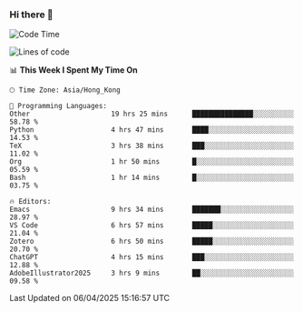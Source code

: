 ### Hi there 👋

<!--
**nicehiro/nicehiro** is a ✨ _special_ ✨ repository because its `README.md` (this file) appears on your GitHub profile.

Here are some ideas to get you started:

- 🔭 I’m currently working on ...
- 🌱 I’m currently learning ...
- 👯 I’m looking to collaborate on ...
- 🤔 I’m looking for help with ...
- 💬 Ask me about ...
- 📫 How to reach me: ...
- 😄 Pronouns: ...
- ⚡ Fun fact: ...
-->

<!--START_SECTION:waka-->
![Code Time](http://img.shields.io/badge/Code%20Time-462%20hrs%2051%20mins-blue)

![Lines of code](https://img.shields.io/badge/From%20Hello%20World%20I%27ve%20Written-1.6%20million%20lines%20of%20code-blue)

📊 **This Week I Spent My Time On** 

```text
🕑︎ Time Zone: Asia/Hong_Kong

💬 Programming Languages: 
Other                    19 hrs 25 mins      ███████████████░░░░░░░░░░   58.78 % 
Python                   4 hrs 47 mins       ████░░░░░░░░░░░░░░░░░░░░░   14.53 % 
TeX                      3 hrs 38 mins       ███░░░░░░░░░░░░░░░░░░░░░░   11.02 % 
Org                      1 hr 50 mins        █░░░░░░░░░░░░░░░░░░░░░░░░   05.59 % 
Bash                     1 hr 14 mins        █░░░░░░░░░░░░░░░░░░░░░░░░   03.75 % 

🔥 Editors: 
Emacs                    9 hrs 34 mins       ███████░░░░░░░░░░░░░░░░░░   28.97 % 
VS Code                  6 hrs 57 mins       █████░░░░░░░░░░░░░░░░░░░░   21.04 % 
Zotero                   6 hrs 50 mins       █████░░░░░░░░░░░░░░░░░░░░   20.70 % 
ChatGPT                  4 hrs 15 mins       ███░░░░░░░░░░░░░░░░░░░░░░   12.88 % 
AdobeIllustrator2025     3 hrs 9 mins        ██░░░░░░░░░░░░░░░░░░░░░░░   09.58 % 
```


 Last Updated on 06/04/2025 15:16:57 UTC
<!--END_SECTION:waka-->
